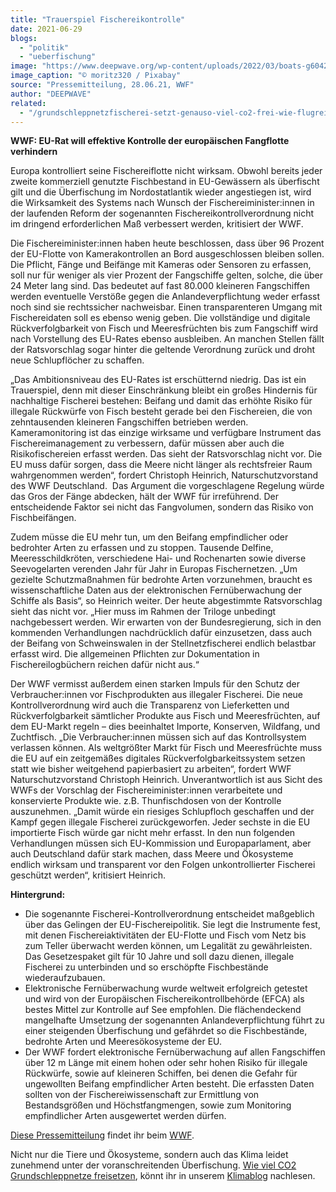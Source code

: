 ```yaml
---
title: "Trauerspiel Fischereikontrolle"
date: 2021-06-29
blogs: 
  - "politik"
  - "ueberfischung"
image: "https://www.deepwave.org/wp-content/uploads/2022/03/boats-g6042c35c7_1920.jpg"
image_caption: "© moritz320 / Pixabay"
source: "Pressemitteilung, 28.06.21, WWF"
author: "DEEPWAVE"
related: 
  - "/grundschleppnetzfischerei-setzt-genauso-viel-co2-frei-wie-flugreisen/"
---
```


**WWF: EU-Rat will effektive Kontrolle der europäischen Fangflotte verhindern**

Europa kontrolliert seine Fischereiflotte nicht wirksam. Obwohl bereits jeder zweite kommerziell genutzte Fischbestand in EU-Gewässern als überfischt gilt und die Überfischung im Nordostatlantik wieder angestiegen ist, wird die Wirksamkeit des Systems nach Wunsch der Fischereiminister:innen in der laufenden Reform der sogenannten Fischereikontrollverordnung nicht im dringend erforderlichen Maß verbessert werden, kritisiert der WWF.

Die Fischereiminister:innen haben heute beschlossen, dass über 96 Prozent der EU-Flotte von Kamerakontrollen an Bord ausgeschlossen bleiben sollen. Die Pflicht, Fänge und Beifänge mit Kameras oder Sensoren zu erfassen, soll nur für weniger als vier Prozent der Fangschiffe gelten, solche, die über 24 Meter lang sind. Das bedeutet auf fast 80.000 kleineren Fangschiffen werden eventuelle Verstöße gegen die Anlandeverpflichtung weder erfasst noch sind sie rechtssicher nachweisbar. Einen transparenteren Umgang mit Fischereidaten soll es ebenso wenig geben. Die vollständige und digitale Rückverfolgbarkeit von Fisch und Meeresfrüchten bis zum Fangschiff wird nach Vorstellung des EU-Rates ebenso ausbleiben. An manchen Stellen fällt der Ratsvorschlag sogar hinter die geltende Verordnung zurück und droht neue Schlupflöcher zu schaffen.

„Das Ambitionsniveau des EU-Rates ist erschütternd niedrig. Das ist ein Trauerspiel, denn mit dieser Einschränkung bleibt ein großes Hindernis für nachhaltige Fischerei bestehen: Beifang und damit das erhöhte Risiko für illegale Rückwürfe von Fisch besteht gerade bei den Fischereien, die von zehntausenden kleineren Fangschiffen betrieben werden. Kameramonitoring ist das einzige wirksame und verfügbare Instrument das Fischereimanagement zu verbessern, dafür müssen aber auch die Risikofischereien erfasst werden. Das sieht der Ratsvorschlag nicht vor. Die EU muss dafür sorgen, dass die Meere nicht länger als rechtsfreier Raum wahrgenommen werden“, fordert Christoph Heinrich, Naturschutzvorstand des WWF Deutschland.  Das Argument die vorgeschlagene Regelung würde das Gros der Fänge abdecken, hält der WWF für irreführend. Der entscheidende Faktor sei nicht das Fangvolumen, sondern das Risiko von Fischbeifängen.

Zudem müsse die EU mehr tun, um den Beifang empfindlicher oder bedrohter Arten zu erfassen und zu stoppen. Tausende Delfine, Meeresschildkröten, verschiedene Hai- und Rochenarten sowie diverse Seevogelarten verenden Jahr für Jahr in Europas Fischernetzen. „Um gezielte Schutzmaßnahmen für bedrohte Arten vorzunehmen, braucht es wissenschaftliche Daten aus der elektronischen Fernüberwachung der Schiffe als Basis“, so Heinrich weiter. Der heute abgestimmte Ratsvorschlag sieht das nicht vor. „Hier muss im Rahmen der Triloge unbedingt nachgebessert werden. Wir erwarten von der Bundesregierung, sich in den kommenden Verhandlungen nachdrücklich dafür einzusetzen, dass auch der Beifang von Schweinswalen in der Stellnetzfischerei endlich belastbar erfasst wird. Die allgemeinen Pflichten zur Dokumentation in Fischereilogbüchern reichen dafür nicht aus.“

Der WWF vermisst außerdem einen starken Impuls für den Schutz der Verbraucher:innen vor Fischprodukten aus illegaler Fischerei. Die neue Kontrollverordnung wird auch die Transparenz von Lieferketten und Rückverfolgbarkeit sämtlicher Produkte aus Fisch und Meeresfrüchten, auf dem EU-Markt regeln – dies beeinhaltet Importe, Konserven, Wildfang, und Zuchtfisch. „Die Verbraucher:innen müssen sich auf das Kontrollsystem verlassen können. Als weltgrößter Markt für Fisch und Meeresfrüchte muss die EU auf ein zeitgemäßes digitales Rückverfolgbarkeitssystem setzen statt wie bisher weitgehend papierbasiert zu arbeiten“, fordert WWF Naturschutzvorstand Christoph Heinrich. Unverantwortlich ist aus Sicht des WWFs der Vorschlag der Fischereiminister:innen verarbeitete und konservierte Produkte wie. z.B. Thunfischdosen von der Kontrolle auszunehmen. „Damit würde ein riesiges Schlupfloch geschaffen und der Kampf gegen illegale Fischerei zurückgeworfen. Jeder sechste in die EU importierte Fisch würde gar nicht mehr erfasst. In den nun folgenden Verhandlungen müssen sich EU-Kommission und Europaparlament, aber auch Deutschland dafür stark machen, dass Meere und Ökosysteme endlich wirksam und transparent vor den Folgen unkontrollierter Fischerei geschützt werden“, kritisiert Heinrich.

**Hintergrund:**

- Die sogenannte Fischerei-Kontrollverordnung entscheidet maßgeblich über das Gelingen der EU-Fischereipolitik. Sie legt die Instrumente fest, mit denen Fischereiaktivitäten der EU-Flotte und Fisch vom Netz bis zum Teller überwacht werden können, um Legalität zu gewährleisten. Das Gesetzespaket gilt für 10 Jahre und soll dazu dienen, illegale Fischerei zu unterbinden und so erschöpfte Fischbestände wiederaufzubauen.
- Elektronische Fernüberwachung wurde weltweit erfolgreich getestet und wird von der Europäischen Fischereikontrollbehörde (EFCA) als bestes Mittel zur Kontrolle auf See empfohlen. Die flächendeckend mangelhafte Umsetzung der sogenannten Anlandeverpflichtung führt zu einer steigenden Überfischung und gefährdet so die Fischbestände, bedrohte Arten und Meeresökosysteme der EU.
- Der WWF fordert elektronische Fernüberwachung auf allen Fangschiffen über 12 m Länge mit einem hohen oder sehr hohen Risiko für illegale Rückwürfe, sowie auf kleineren Schiffen, bei denen die Gefahr für ungewollten Beifang empfindlicher Arten besteht. Die erfassten Daten sollten von der Fischereiwissenschaft zur Ermittlung von Bestandsgrößen und Höchstfangmengen, sowie zum Monitoring empfindlicher Arten ausgewertet werden dürfen.

[Diese Pressemitteilung](https://www.wwf.de/2021/juni/trauerspiel-fischereikontrolle) findet ihr beim [WWF](https://www.wwf.de/).

Nicht nur die Tiere und Ökosysteme, sondern auch das Klima leidet zunehmend unter der voranschreitenden Überfischung. [Wie viel CO2 Grundschleppnetze freisetzen](https://www.deepwave.org/grundschleppnetzfischerei-setzt-genauso-viel-co2-frei-wie-flugreisen/), könnt ihr in unserem [Klimablog](https://www.deepwave.org/blogs/klima/) nachlesen.

